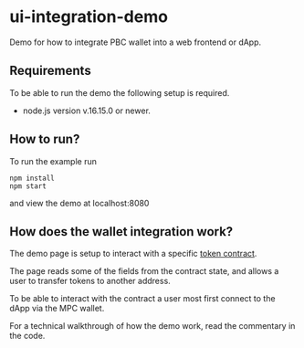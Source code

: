 # ui-integration-demo

Demo for how to integrate PBC wallet into a web frontend or dApp.

## Requirements

To be able to run the demo the following setup is required.

* node.js version v.16.15.0 or newer.

## How to run?

To run the example run

```shell
npm install
npm start
```

and view the demo at localhost:8080

## How does the wallet integration work?

The demo page is setup to interact with a specific
[token contract](https://gitlab.com/partisiablockchain/language/example-contracts/-/tree/main/token).

The page reads some of the fields from the contract state, and allows a user to transfer tokens to
another address.

To be able to interact with the contract a user most first connect to the dApp via the MPC wallet.

For a technical walkthrough of how the demo work, read the commentary in the code.
